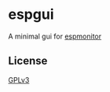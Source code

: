 # espgui

A minimal gui for [espmonitor](https://crates.io/crates/espmonitor)

## License

[GPLv3](LICENSE)